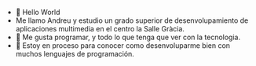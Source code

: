 - 👋 Hello World
- Me llamo Andreu y estudio un grado superior de desenvolupamiento de aplicaciones multimedia en el centro la Salle Gràcia.
- 👀 Me gusta programar, y todo lo que tenga que ver con la tecnologia.
- 🌱 Estoy en proceso para conocer como desenvoluparme bien con muchos lenguajes de programación.


<!---
RibaAndreu/RibaAndreu is a ✨ special ✨ repository because its `README.md` (this file) appears on your GitHub profile.
You can click the Preview link to take a look at your changes.
--->
